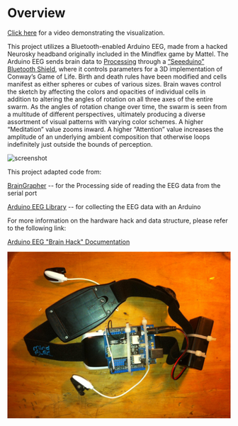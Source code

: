 # Overview #

[Click here](https://www.youtube.com/watch?v=Wx5tyzQI1Mc) for a video demonstrating the visualization.

This project utilizes a Bluetooth-enabled Arduino EEG, made from a hacked Neurosky headband originally included in the Mindflex game by Mattel. The Arduino EEG sends brain data to [Processing](https://processing.org) through a [“Seeeduino” Bluetooth Shield](http://wiki.seeedstudio.com/wiki/Bluetooth_Shield), where it controls parameters for a 3D implementation of Conway’s Game of Life. Birth and death rules have been modified and cells manifest as either spheres or cubes of various sizes. Brain waves control the sketch by affecting the colors and opacities of individual cells in addition to altering the angles of rotation on all three axes of the entire swarm. As the angles of rotation change over time, the swarm is seen from a multitude of different perspectives, ultimately producing a diverse assortment of visual patterns with varying color schemes. A higher “Meditation” value zooms inward. A higher “Attention” value increases the amplitude of an underlying ambient composition that otherwise loops indefinitely just outside the bounds of perception.

![screenshot](http://lifeorange.com/Art122/wp-content/uploads/2013/07/Screen-shot-2013-06-14-at-2.14.02-PM-1024x640.png)

This project adapted code from:

[BrainGrapher](https://github.com/kitschpatrol/BrainGrapher) -- for the Processing side of reading the EEG data from the serial port

[Arduino EEG Library](https://github.com/kitschpatrol/Brain) -- for collecting the EEG data with an Arduino

For more information on the hardware hack and data structure, please refer to the following link:

[Arduino EEG "Brain Hack" Documentation](http://www.frontiernerds.com/brain-hack)

![eeg](arduino-eeg.jpg)
